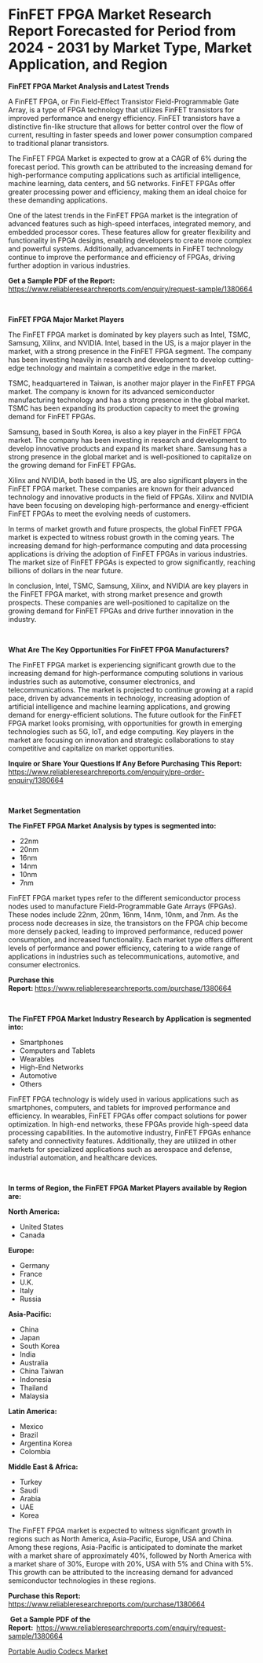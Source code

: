 <p><h1>FinFET FPGA Market Research Report Forecasted for Period from 2024 -  2031 by Market Type, Market Application, and Region</h1></p><p><strong>FinFET FPGA Market Analysis and Latest Trends</strong></p>
<p><p>A FinFET FPGA, or Fin Field-Effect Transistor Field-Programmable Gate Array, is a type of FPGA technology that utilizes FinFET transistors for improved performance and energy efficiency. FinFET transistors have a distinctive fin-like structure that allows for better control over the flow of current, resulting in faster speeds and lower power consumption compared to traditional planar transistors.</p><p>The FinFET FPGA Market is expected to grow at a CAGR of 6% during the forecast period. This growth can be attributed to the increasing demand for high-performance computing applications such as artificial intelligence, machine learning, data centers, and 5G networks. FinFET FPGAs offer greater processing power and efficiency, making them an ideal choice for these demanding applications.</p><p>One of the latest trends in the FinFET FPGA market is the integration of advanced features such as high-speed interfaces, integrated memory, and embedded processor cores. These features allow for greater flexibility and functionality in FPGA designs, enabling developers to create more complex and powerful systems. Additionally, advancements in FinFET technology continue to improve the performance and efficiency of FPGAs, driving further adoption in various industries.</p></p>
<p><strong>Get a Sample PDF of the Report:&nbsp;</strong> <a href="https://www.reliableresearchreports.com/enquiry/request-sample/1380664">https://www.reliableresearchreports.com/enquiry/request-sample/1380664</a></p>
<p>&nbsp;</p>
<p><strong>FinFET FPGA Major Market Players</strong></p>
<p><p>The FinFET FPGA market is dominated by key players such as Intel, TSMC, Samsung, Xilinx, and NVIDIA. Intel, based in the US, is a major player in the market, with a strong presence in the FinFET FPGA segment. The company has been investing heavily in research and development to develop cutting-edge technology and maintain a competitive edge in the market. </p><p>TSMC, headquartered in Taiwan, is another major player in the FinFET FPGA market. The company is known for its advanced semiconductor manufacturing technology and has a strong presence in the global market. TSMC has been expanding its production capacity to meet the growing demand for FinFET FPGAs.</p><p>Samsung, based in South Korea, is also a key player in the FinFET FPGA market. The company has been investing in research and development to develop innovative products and expand its market share. Samsung has a strong presence in the global market and is well-positioned to capitalize on the growing demand for FinFET FPGAs.</p><p>Xilinx and NVIDIA, both based in the US, are also significant players in the FinFET FPGA market. These companies are known for their advanced technology and innovative products in the field of FPGAs. Xilinx and NVIDIA have been focusing on developing high-performance and energy-efficient FinFET FPGAs to meet the evolving needs of customers.</p><p>In terms of market growth and future prospects, the global FinFET FPGA market is expected to witness robust growth in the coming years. The increasing demand for high-performance computing and data processing applications is driving the adoption of FinFET FPGAs in various industries. The market size of FinFET FPGAs is expected to grow significantly, reaching billions of dollars in the near future.</p><p>In conclusion, Intel, TSMC, Samsung, Xilinx, and NVIDIA are key players in the FinFET FPGA market, with strong market presence and growth prospects. These companies are well-positioned to capitalize on the growing demand for FinFET FPGAs and drive further innovation in the industry.</p></p>
<p>&nbsp;</p>
<p><strong>What Are The Key Opportunities For FinFET FPGA Manufacturers?</strong></p>
<p><p>The FinFET FPGA market is experiencing significant growth due to the increasing demand for high-performance computing solutions in various industries such as automotive, consumer electronics, and telecommunications. The market is projected to continue growing at a rapid pace, driven by advancements in technology, increasing adoption of artificial intelligence and machine learning applications, and growing demand for energy-efficient solutions. The future outlook for the FinFET FPGA market looks promising, with opportunities for growth in emerging technologies such as 5G, IoT, and edge computing. Key players in the market are focusing on innovation and strategic collaborations to stay competitive and capitalize on market opportunities.</p></p>
<p><strong>Inquire or Share Your Questions If Any Before Purchasing This Report:</strong> <a href="https://www.reliableresearchreports.com/enquiry/pre-order-enquiry/1380664">https://www.reliableresearchreports.com/enquiry/pre-order-enquiry/1380664</a></p>
<p>&nbsp;</p>
<p><strong>Market Segmentation</strong></p>
<p><strong>The FinFET FPGA Market Analysis by types is segmented into:</strong></p>
<p><ul><li>22nm</li><li>20nm</li><li>16nm</li><li>14nm</li><li>10nm</li><li>7nm</li></ul></p>
<p><p>FinFET FPGA market types refer to the different semiconductor process nodes used to manufacture Field-Programmable Gate Arrays (FPGAs). These nodes include 22nm, 20nm, 16nm, 14nm, 10nm, and 7nm. As the process node decreases in size, the transistors on the FPGA chip become more densely packed, leading to improved performance, reduced power consumption, and increased functionality. Each market type offers different levels of performance and power efficiency, catering to a wide range of applications in industries such as telecommunications, automotive, and consumer electronics.</p></p>
<p><strong>Purchase this Report:&nbsp;</strong><a href="https://www.reliableresearchreports.com/purchase/1380664">https://www.reliableresearchreports.com/purchase/1380664</a></p>
<p>&nbsp;</p>
<p><strong>The FinFET FPGA Market Industry Research by Application is segmented into:</strong></p>
<p><ul><li>Smartphones</li><li>Computers and Tablets</li><li>Wearables</li><li>High-End Networks</li><li>Automotive</li><li>Others</li></ul></p>
<p><p>FinFET FPGA technology is widely used in various applications such as smartphones, computers, and tablets for improved performance and efficiency. In wearables, FinFET FPGAs offer compact solutions for power optimization. In high-end networks, these FPGAs provide high-speed data processing capabilities. In the automotive industry, FinFET FPGAs enhance safety and connectivity features. Additionally, they are utilized in other markets for specialized applications such as aerospace and defense, industrial automation, and healthcare devices.</p></p>
<p>&nbsp;</p>
<p><strong>In terms of Region, the FinFET FPGA Market Players available by Region are:</strong></p>
<p>
    <p> <strong> North America: </strong>
        <ul>
            <li>United States</li>
            <li>Canada</li>
        </ul>
        </p> 
    <p> <strong> Europe: </strong>
        <ul>
            <li>Germany</li>
            <li>France</li>
            <li>U.K.</li>
            <li>Italy</li>
            <li>Russia</li>
        </ul>
        </p> 
    <p> <strong> Asia-Pacific: </strong>
        <ul>
            <li>China</li>
            <li>Japan</li>
            <li>South Korea</li>
            <li>India</li>
            <li>Australia</li>
            <li>China Taiwan</li>
            <li>Indonesia</li>
            <li>Thailand</li>
            <li>Malaysia</li>
        </ul>
        </p> 
    <p> <strong> Latin America: </strong>
        <ul>
            <li>Mexico</li>
            <li>Brazil</li>
            <li>Argentina Korea</li>
            <li>Colombia</li>
        </ul>
        </p> 
    <p> <strong> Middle East & Africa: </strong>
        <ul>
            <li>Turkey</li>
            <li>Saudi</li>
            <li>Arabia</li>
            <li>UAE</li>
            <li>Korea</li>
        </ul>
    </p>
    </p>
<p><p>The FinFET FPGA market is expected to witness significant growth in regions such as North America, Asia-Pacific, Europe, USA and China. Among these regions, Asia-Pacific is anticipated to dominate the market with a market share of approximately 40%, followed by North America with a market share of 30%, Europe with 20%, USA with 5% and China with 5%. This growth can be attributed to the increasing demand for advanced semiconductor technologies in these regions.</p></p>
<p><strong>Purchase this Report: </strong><a href="https://www.reliableresearchreports.com/purchase/1380664">https://www.reliableresearchreports.com/purchase/1380664</a></p>
<p>&nbsp;<strong>Get a Sample PDF of the Report:&nbsp;&nbsp;</strong><a href="https://www.reliableresearchreports.com/enquiry/request-sample/1380664">https://www.reliableresearchreports.com/enquiry/request-sample/1380664</a></p>
<p><strong></strong></p>
<p><p><a href="https://github.com/AKSHATREPORTPRIME/Market-Research-Report-List-3/blob/main/portable-audio-codecs-market.md">Portable Audio Codecs Market</a></p></p>